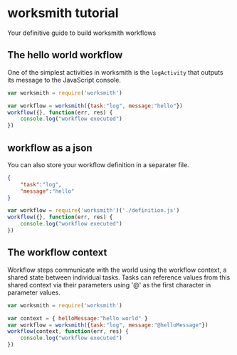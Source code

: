 # worksmith tutorial
Your definitive guide to build worksmith workflows



## The hello world workflow
One of the simplest activities in worksmith is the `logActivity` that outputs its message to the JavaScript console.
```javascript
var worksmith = require('worksmith')

var workflow = worksmith({task:"log", message:"hello"})
workflow({}, function(err, res) {
    console.log("workflow executed")
})
```
## workflow as a json
You can also store your workflow definition in a separater file.
```json
{ 
    "task":"log",
    "message":"hello"
}
```
```javascript
var workflow = require('worksmith')('./definition.js')
workflow({}, function(err, res) {
    console.log("workflow executed")
})
```


## The workflow context
Workflow steps communicate with the world using the workflow context, a shared state between individual tasks. 
Tasks can reference values from this shared context via their parameters using '@' as the first character in parameter values.

```javascript
var worksmith = require('worksmith')

var context = { helloMessage:"hello world" }
var workflow = worksmith({task:"log", message:"@helloMessage"})
workflow(context, function(err, res) {
    console.log("workflow executed")
})
```

